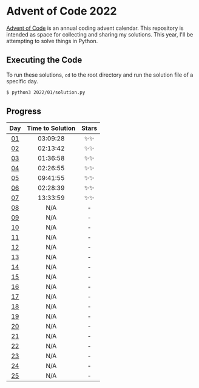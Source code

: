 # Advent of Code 2022

[Advent of Code](https://adventofcode.com/) is an annual coding advent calendar. This repository is intended as space
for collecting and sharing my solutions. This year, I'll be attempting to solve things in Python.

## Executing the Code

To run these solutions, `cd` to the root directory and run the solution file of a specific day.

```sh
$ python3 2022/01/solution.py
```

## Progress

| Day | Time to Solution |   Stars   |
|:---:|:----------------:|:---------:|
| [01](https://adventofcode.com/2022/day/1) | 03:09:28 | ✨✨ |
| [02](https://adventofcode.com/2022/day/2) | 02:13:42 | ✨✨ |
| [03](https://adventofcode.com/2022/day/3) | 01:36:58 | ✨✨ |
| [04](https://adventofcode.com/2022/day/4) | 02:26:55 | ✨✨ |
| [05](https://adventofcode.com/2022/day/5) | 09:41:55 | ✨✨ |
| [06](https://adventofcode.com/2022/day/6) | 02:28:39 | ✨✨ |
| [07](https://adventofcode.com/2022/day/7) | 13:33:59 | ✨✨ |
| [08](https://adventofcode.com/2022/day/8) | N/A | - |
| [09](https://adventofcode.com/2022/day/9) | N/A | - |
| [10](https://adventofcode.com/2022/day/10) | N/A | - |
| [11](https://adventofcode.com/2022/day/11) | N/A | - |
| [12](https://adventofcode.com/2022/day/12) | N/A | - |
| [13](https://adventofcode.com/2022/day/13) | N/A | - |
| [14](https://adventofcode.com/2022/day/14) | N/A | - |
| [15](https://adventofcode.com/2022/day/15) | N/A | - |
| [16](https://adventofcode.com/2022/day/16) | N/A | - |
| [17](https://adventofcode.com/2022/day/17) | N/A | - |
| [18](https://adventofcode.com/2022/day/18) | N/A | - |
| [19](https://adventofcode.com/2022/day/19) | N/A | - |
| [20](https://adventofcode.com/2022/day/20) | N/A | - |
| [21](https://adventofcode.com/2022/day/21) | N/A | - |
| [22](https://adventofcode.com/2022/day/22) | N/A | - |
| [23](https://adventofcode.com/2022/day/23) | N/A | - |
| [24](https://adventofcode.com/2022/day/24) | N/A | - |
| [25](https://adventofcode.com/2022/day/25) | N/A | - |

<!--- EndProgress -->